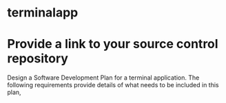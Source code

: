# terminalapp
# Provide a link to your source control repository	
Design a Software Development Plan for a terminal application. The following requirements provide details of what needs to be included in this plan,